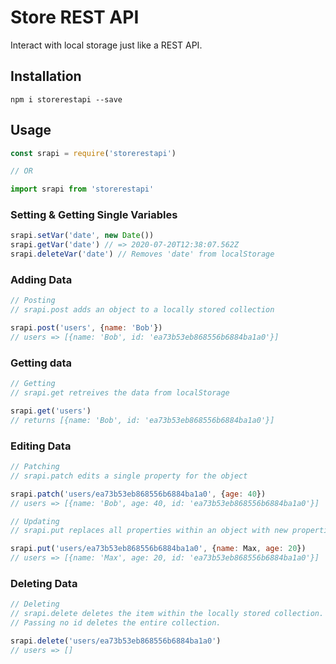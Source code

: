 # Store REST API

Interact with local storage just like a REST API.

## Installation

`npm i storerestapi --save`

## Usage

```javascript
const srapi = require('storerestapi')

// OR

import srapi from 'storerestapi'
```

### Setting & Getting Single Variables

```javascript
srapi.setVar('date', new Date())
srapi.getVar('date') // => 2020-07-20T12:38:07.562Z
srapi.deleteVar('date') // Removes 'date' from localStorage
```

### Adding Data

```javascript
// Posting
// srapi.post adds an object to a locally stored collection

srapi.post('users', {name: 'Bob'})
// users => [{name: 'Bob', id: 'ea73b53eb868556b6884ba1a0'}]
```

### Getting data

```javascript
// Getting
// srapi.get retreives the data from localStorage

srapi.get('users')
// returns [{name: 'Bob', id: 'ea73b53eb868556b6884ba1a0'}]
```

### Editing Data
```javascript
// Patching
// srapi.patch edits a single property for the object 

srapi.patch('users/ea73b53eb868556b6884ba1a0', {age: 40})
// users => [{name: 'Bob', age: 40, id: 'ea73b53eb868556b6884ba1a0'}]

// Updating
// srapi.put replaces all properties within an object with new properties

srapi.put('users/ea73b53eb868556b6884ba1a0', {name: Max, age: 20})
// users => [{name: 'Max', age: 20, id: 'ea73b53eb868556b6884ba1a0'}]
```


### Deleting Data
```javascript
// Deleting
// srapi.delete deletes the item within the locally stored collection.
// Passing no id deletes the entire collection.

srapi.delete('users/ea73b53eb868556b6884ba1a0')
// users => []
```